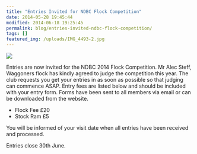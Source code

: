 ```yaml
---
title: "Entries Invited for NDBC Flock Competition"
date: 2014-05-28 19:45:44
modified: 2014-06-18 19:25:45
permalink: blog/entries-invited-ndbc-flock-competition/
tags: []
featured_img: /uploads/IMG_4493-2.jpg
---
```


![](/uploads/IMG_4493-2.jpg)

Entries are now invited for the NDBC 2014 Flock Competition. Mr Alec Steff, Waggoners flock has kindly agreed to judge the competition this year. The club requests you get your entries in as soon as possible so that judging can commence ASAP. Entry fees are listed below and should be included with your entry form. Forms have been sent to all members via email or can be downloaded from the website.

- Flock Fee £20
- Stock Ram £5

You will be informed of your visit date when all entries have been received and processed.

Entries close 30th June.
